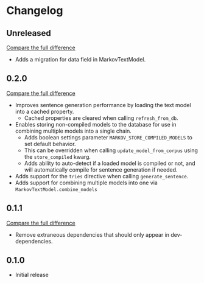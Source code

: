# Changelog

## Unreleased

[Compare the full difference](https://github.com/andrlik/django-markov/compare/0.2.0...HEAD)

- Adds a migration for data field in MarkovTextModel.

## 0.2.0

[Compare the full difference](https://github.com/andrlik/django-markov/compare/0.1.1...0.2.0)

- Improves sentence generation performance by loading the text model into a cached property.
    - Cached properties are cleared when calling `refresh_from_db`.
- Enables storing non-compiled models to the database for use in combining multiple models into a single chain.
    - Adds boolean settings parameter `MARKOV_STORE_COMPILED_MODELS` to set default behavior.
    - This can be overridden when calling `update_model_from_corpus` using the `store_compiled` kwarg.
    - Adds ability to auto-detect if a loaded model is compiled or not, and will automatically compile for sentence generation if needed.
- Adds support for the `tries` directive when calling `generate_sentence`.
- Adds support for combining multiple models into one via `MarkovTextModel.combine_models`

## 0.1.1

[Compare the full difference](https://github.com/andrlik/django-markov/compare/0.1.0...0.1.1)

- Remove extraneous dependencies that should only appear in dev-dependencies.

## 0.1.0

- Initial release

